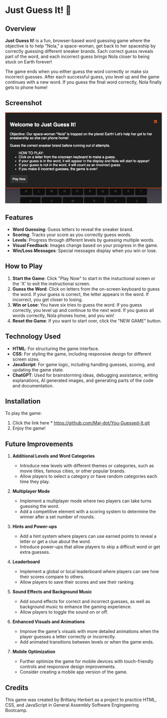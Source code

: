 # Just Guess It! 🚀

## Overview

**Just Guess It!** is a fun, browser-based word guessing game where the objective is to help "Nola," a space-woman, get back to her spaceship by correctly guessing different sneaker brands. Each correct guess reveals part of the word, and each incorrect guess brings Nola closer to being stuck on Earth forever!

The game ends when you either guess the word correctly or make six incorrect guesses. After each successful guess, you level up and the game continues with a new word. If you guess the final word correctly, Nola finally gets to phone home!

## Screenshot

![Game Screenshot](./images/screenshot.png)

## Features

- **Word Guessing**: Guess letters to reveal the sneaker brand.
- **Scoring**: Tracks your score as you correctly guess words.  
- **Levels**: Progress through different levels by guessing multiple words.
- **Visual Feedback**: Images change based on your progress in the game.
- **Win/Loss Messages**: Special messages display when you win or lose.

## How to Play

1. **Start the Game**: Click "Play Now" to start in the instuctional screen or the 'X' to exit the instructional screen.
2. **Guess the Word**: Click on letters from the on-screen keyboard to guess the word. If your guess is correct, the letter appears in the word. If incorrect, you get closer to losing.
3. **Win or Lose**: You have six tries to guess the word. If you guess correctly, you level up and continue to the next word. If you guess all words correctly, Nola phones home, and you win!
4. **Reset the Game**: If you want to start over, click the "NEW GAME" button.

## Technology Used

- **HTML**: For structuring the game interface.
- **CSS**: For styling the game, including responsive design for different screen sizes.
- **JavaScript**: For game logic, including handling guesses, scoring, and updating the game state.
- **ChatGPT**: Used for brainstorming ideas, debugging assistance, writing explanations, AI generated images, and generating parts of the code and documentation.

## Installation

To play the game:

1. Click the link here * <https://github.com/Maj-dot/You-Guessed-It.git>
3. Enjoy the game!

## Future Improvements 

1. **Additional Levels and Word Categories**
   - Introduce new levels with different themes or categories, such as movie titles, famous cities, or other popular brands.
   - Allow players to select a category or have random categories each time they play.

2. **Multiplayer Mode**
   - Implement a multiplayer mode where two players can take turns guessing the word.
   - Add a competitive element with a scoring system to determine the winner after a set number of rounds.

3. **Hints and Power-ups**
   - Add a hint system where players can use earned points to reveal a letter or get a clue about the word.
   - Introduce power-ups that allow players to skip a difficult word or get extra guesses.

4. **Leaderboard**
   - Implement a global or local leaderboard where players can see how their scores compare to others.
   - Allow players to save their scores and see their ranking.

5. **Sound Effects and Background Music**
   - Add sound effects for correct and incorrect guesses, as well as background music to enhance the gaming experience.
   - Allow players to toggle the sound on or off.

6. **Enhanced Visuals and Animations**
   - Improve the game's visuals with more detailed animations when the player guesses a letter correctly or incorrectly.
   - Add animated transitions between levels or when the game ends.

7. **Mobile Optimization**
   - Further optimize the game for mobile devices with touch-friendly controls and responsive design improvements.
   - Consider creating a mobile app version of the game.  

## Credits

This game was created by Brittany Herbert as a project to practice HTML, CSS, and JavaScript in General Assembly Software Engingeering Bootcamp.
